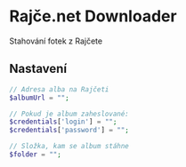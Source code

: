 Rajče.net Downloader
====================

Stahování fotek z Rajčete

## Nastavení

```php
// Adresa alba na Rajčeti
$albumUrl = "";

// Pokud je album zaheslované:
$credentials['login'] = "";
$credentials['password'] = "";

// Složka, kam se album stáhne
$folder = "";
```
